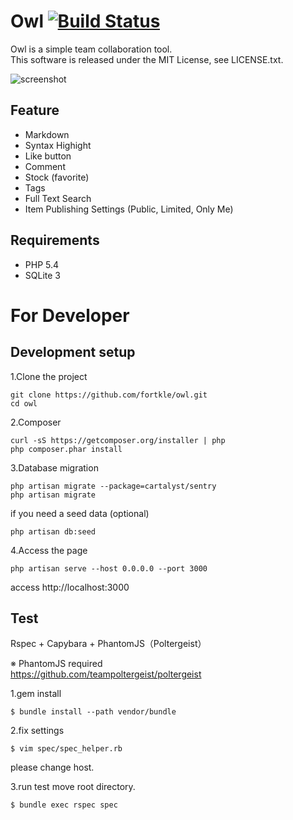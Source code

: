# Owl [![Build Status](https://travis-ci.org/fortkle/owl.svg?branch=master)](https://travis-ci.org/fortkle/owl)

Owl is a simple team collaboration tool.  
This software is released under the MIT License, see LICENSE.txt.

![screenshot](https://raw.githubusercontent.com/wiki/fortkle/owl/images/owl_screenshot.png)

## Feature

- Markdown
- Syntax Highight
- Like button
- Comment
- Stock (favorite)
- Tags
- Full Text Search
- Item Publishing Settings (Public, Limited, Only Me)

## Requirements

- PHP 5.4
- SQLite 3


# For Developer
## Development setup
1.Clone the project

```
git clone https://github.com/fortkle/owl.git
cd owl
```

2.Composer

```
curl -sS https://getcomposer.org/installer | php
php composer.phar install
```

3.Database migration

```
php artisan migrate --package=cartalyst/sentry
php artisan migrate
```

if you need a seed data (optional)

```
php artisan db:seed
```

4.Access the page

```
php artisan serve --host 0.0.0.0 --port 3000
```

access http://localhost:3000  



## Test
Rspec + Capybara + PhantomJS（Poltergeist）

※ PhantomJS required  
https://github.com/teampoltergeist/poltergeist

1.gem install

```
$ bundle install --path vendor/bundle
```

2.fix settings

```
$ vim spec/spec_helper.rb
```
please change host.

3.run test
move root directory.

```
$ bundle exec rspec spec
```
